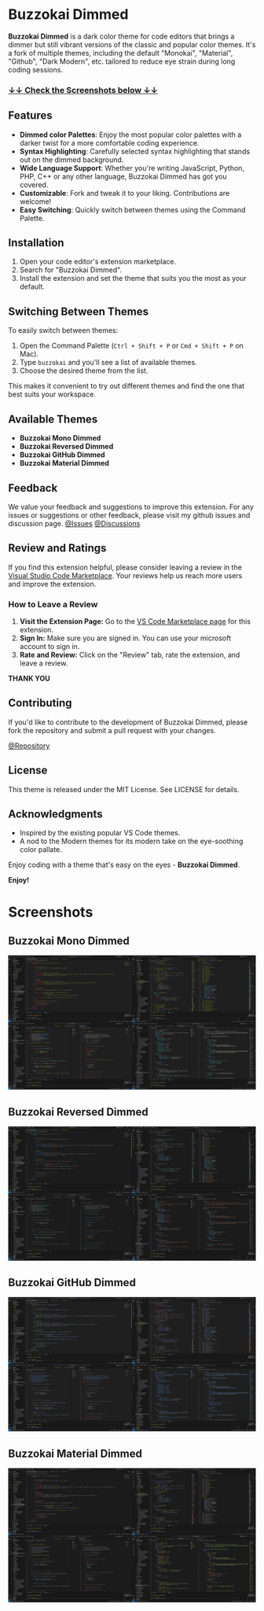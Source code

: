 # Buzzokai Dimmed

**Buzzokai Dimmed** is a dark color theme for code editors that brings a dimmer but still vibrant versions of the classic and popular color themes. It's a fork of multiple themes, including the default "Monokai", "Material", "Github", "Dark Modern", etc. tailored to reduce eye strain during long coding sessions.

### [↓↓ Check the Screenshots below ↓↓](#screenshots)

## Features

- **Dimmed color Palettes**: Enjoy the most popular color palettes with a darker twist for a more comfortable coding experience.
- **Syntax Highlighting**: Carefully selected syntax highlighting that stands out on the dimmed background.
- **Wide Language Support**: Whether you're writing JavaScript, Python, PHP, C++ or any other language, Buzzokai Dimmed has got you covered.
- **Customizable**: Fork and tweak it to your liking. Contributions are welcome!
- **Easy Switching**: Quickly switch between themes using the Command Palette.

## Installation

1. Open your code editor's extension marketplace.
2. Search for "Buzzokai Dimmed".
3. Install the extension and set the theme that suits you the most as your default.

## Switching Between Themes

To easily switch between themes:

1. Open the Command Palette (`Ctrl + Shift + P` or `Cmd + Shift + P` on Mac).
2. Type `buzzokai` and you'll see a list of available themes.
3. Choose the desired theme from the list.

This makes it convenient to try out different themes and find the one that best suits your workspace.

## Available Themes

- **Buzzokai Mono Dimmed**
- **Buzzokai Reversed Dimmed**
- **Buzzokai GitHub Dimmed**
- **Buzzokai Material Dimmed**

## Feedback

We value your feedback and suggestions to improve this extension. For any issues or suggestions or other feedback, please visit my github issues and discussion page.
[@Issues](https://github.com/HRIDOY-BUZZ/buzzokai-dimmed/issues)
[@Discussions](https://github.com/HRIDOY-BUZZ/buzzokai-dimmed/discussions)

## Review and Ratings

If you find this extension helpful, please consider leaving a review in the [Visual Studio Code Marketplace](https://marketplace.visualstudio.com/items?itemName=HRIDOY-BUZZ.buzzokai-dimmed). Your reviews help us reach more users and improve the extension.

### How to Leave a Review

1. **Visit the Extension Page:** Go to the [VS Code Marketplace page](https://marketplace.visualstudio.com/items?itemName=HRIDOY-BUZZ.buzzokai-dimmed) for this extension.
2. **Sign In:** Make sure you are signed in. You can use your microsoft account to sign in.
3. **Rate and Review:** Click on the "Review" tab, rate the extension, and leave a review.

**THANK YOU**

## Contributing

If you'd like to contribute to the development of Buzzokai Dimmed, please fork the repository and submit a pull request with your changes.

[@Repository](https://github.com/HRIDOY-BUZZ/buzzokai-dimmed)

## License

This theme is released under the MIT License. See LICENSE for details.

## Acknowledgments

- Inspired by the existing popular VS Code themes.
- A nod to the Modern themes for its modern take on the eye-soothing color pallate.

Enjoy coding with a theme that's easy on the eyes - **Buzzokai Dimmed**.


**Enjoy!**


# Screenshots

## Buzzokai Mono Dimmed

![Buzzokai Mono Dimmed](https://raw.githubusercontent.com/HRIDOY-BUZZ/buzzokai-dimmed/master/screenshots/1.mono.png)

## Buzzokai Reversed Dimmed

![Buzzokai Reversed Dimmed](https://raw.githubusercontent.com/HRIDOY-BUZZ/buzzokai-dimmed/master/screenshots/2.reversed.png)

## Buzzokai GitHub Dimmed

![Buzzokai GitHub Dimmed](https://raw.githubusercontent.com/HRIDOY-BUZZ/buzzokai-dimmed/master/screenshots/3.github.png)

## Buzzokai Material Dimmed

![Buzzokai Material Dimmed](https://raw.githubusercontent.com/HRIDOY-BUZZ/buzzokai-dimmed/master/screenshots/4.material.png)



